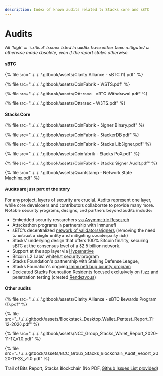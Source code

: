 ```yaml
---
description: Index of known audits related to Stacks core and sBTC
---
```


# Audits

_All 'high' or 'critical' issues listed in audits have either been mitigated or otherwise made obsolete, even if the report states otherwise._

#### sBTC

{% file src="../../../.gitbook/assets/Clarity Alliance - sBTC (1).pdf" %}

{% file src="../../../.gitbook/assets/CoinFabrik - WSTS.pdf" %}

{% file src="../../../.gitbook/assets/Ottersec - sBTC Withdrawal.pdf" %}

{% file src="../../../.gitbook/assets/Ottersec - WSTS.pdf" %}

#### Stacks Core

{% file src="../../../.gitbook/assets/CoinFabrik - Signer Binary.pdf" %}

{% file src="../../../.gitbook/assets/CoinFabrik - StackerDB.pdf" %}

{% file src="../../../.gitbook/assets/CoinFabrik - Stacks LibSigner.pdf" %}

{% file src="../../../.gitbook/assets/Coinfabrik - Stacks PoX.pdf" %}

{% file src="../../../.gitbook/assets/CoinFabrik - Stacks Signer Audit.pdf" %}

{% file src="../../../.gitbook/assets/Quantstamp - Network State Machine.pdf" %}

#### Audits are just part of the story

For any project, layers of security are crucial. Audits represent one layer, while core developers and contributors collaborate to provide many more. Notable security programs, designs, and partners beyond audits include:

* Embedded security researchers [via Asymmetric Research](https://stacks.org/asymmetric-joins-stacks-ecosystem)
* Attackathon programs in partnership with Immunefi
* sBTC’s decentralized [network of validators/signers](https://www.stacks.co/sbtc) (removing the need to entrust a single entity and mitigating counterparty risk)&#x20;
* Stacks’ underlying design that offers 100% Bitcoin finality, securing sBTC at the consensus level of a $2.5 billion network.
* Support at the app layer via [Hypernative](https://hackernoon.com/hypernative-bolsters-bitcoin-l2-security-as-stacks-ecosystem-gets-real-time-protection)
* Bitcoin L2 Labs'[ whitehat security program](https://bitcoinl2-labs.github.io/2024/06/04/orange-hats.html)
* Stacks Foundation's partnership with Staking Defense League,
* Stacks Founation's ongoing[ Immunefi bug bounty program](https://immunefi.com/bug-bounty/stacks/information/)
* Dedicated Stacks Foundation Residents focused exclusively on fuzz and penetration testing (created [Rendezvous](https://stacks-network.github.io/rendezvous/))



#### Other audits

{% file src="../../../.gitbook/assets/Clarity Alliance - sBTC Rewards Program (1).pdf" %}

{% file src="../../../.gitbook/assets/Blockstack_Desktop_Wallet_Pentest_Report_11-12-2020.pdf" %}

{% file src="../../../.gitbook/assets/NCC_Group_Stacks_Wallet_Report_2020-11-17_v1.0.pdf" %}

{% file src="../../../.gitbook/assets/NCC_Group_Stacks_Blockchain_Audit_Report_2020-11-23_v1.0.pdf" %}

Trail of Bits Report, Stacks Blockchain (No PDF, [Github Issues List provided](https://github.com/diwakergupta/stacks-blockchain-tob-audit/issues))
